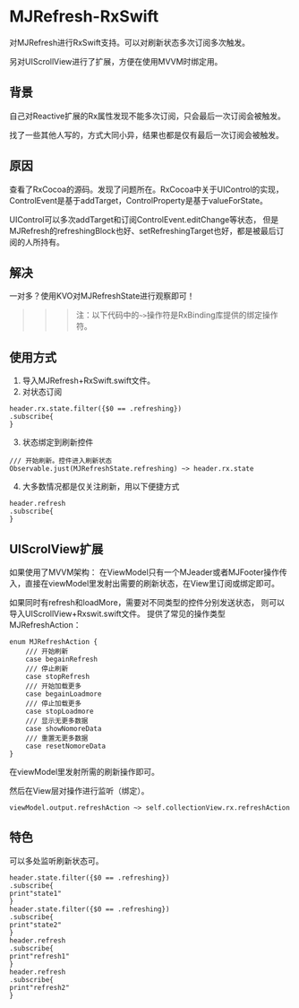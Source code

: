 # MJRefresh-RxSwift
对MJRefresh进行RxSwift支持。可以对刷新状态多次订阅多次触发。

另对UIScrollView进行了扩展，方便在使用MVVM时绑定用。

## 背景
自己对Reactive扩展的Rx属性发现不能多次订阅，只会最后一次订阅会被触发。

找了一些其他人写的，方式大同小异，结果也都是仅有最后一次订阅会被触发。

## 原因
查看了RxCocoa的源码。发现了问题所在。RxCocoa中关于UIControl的实现，ControlEvent是基于addTarget，ControlProperty是基于valueForState。

UIControl可以多次addTarget和订阅ControlEvent.editChange等状态，
但是MJRefresh的refreshingBlock也好、setRefreshingTarget也好，都是被最后订阅的人所持有。

## 解决
一对多？使用KVO对MJRefreshState进行观察即可！

>>> 注：以下代码中的```~>```操作符是RxBinding库提供的绑定操作符。

## 使用方式

1. 导入MJRefresh+RxSwift.swift文件。
2. 对状态订阅

```
header.rx.state.filter({$0 == .refreshing})
.subscribe{
}
```

3. 状态绑定到刷新控件
```
/// 开始刷新。控件进入刷新状态
Observable.just(MJRefreshState.refreshing) ~> header.rx.state
```

4. 大多数情况都是仅关注刷新，用以下便捷方式

```
header.refresh
.subscribe{
}
```


## UIScrolView扩展

如果使用了MVVM架构：
在ViewModel只有一个MJeader或者MJFooter操作传入，直接在viewModel里发射出需要的刷新状态，在View里订阅或绑定即可。

如果同时有refresh和loadMore，需要对不同类型的控件分别发送状态， 则可以导入UIScrollView+Rxswit.swift文件。
提供了常见的操作类型MJRefreshAction：
```
enum MJRefreshAction {
    /// 开始刷新
    case begainRefresh
    /// 停止刷新
    case stopRefresh
    /// 开始加载更多
    case begainLoadmore
    /// 停止加载更多
    case stopLoadmore
    /// 显示无更多数据
    case showNomoreData
    /// 重置无更多数据
    case resetNomoreData
}
```
在viewModel里发射所需的刷新操作即可。


然后在View层对操作进行监听（绑定）。

```
viewModel.output.refreshAction ~> self.collectionView.rx.refreshAction
```

## 特色

可以多处监听刷新状态可。
```
header.state.filter({$0 == .refreshing})
.subscribe{
print"state1"
}
header.state.filter({$0 == .refreshing})
.subscribe{
print"state2"
}
header.refresh
.subscribe{
print"refresh1"
}
header.refresh
.subscribe{
print"refresh2"
}
```


